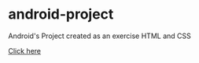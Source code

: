 # android-project
 Android's Project created as an exercise HTML and CSS

 <a href="https://amandabarata.github.io/android-project/" target="_blank">Click here</a>
